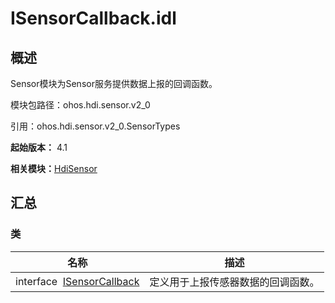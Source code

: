 # ISensorCallback.idl


## 概述

Sensor模块为Sensor服务提供数据上报的回调函数。

模块包路径：ohos.hdi.sensor.v2_0

引用：ohos.hdi.sensor.v2_0.SensorTypes

**起始版本：** 4.1

**相关模块：**[HdiSensor](_hdi_sensor_v20.md)


## 汇总


### 类

| 名称 | 描述 | 
| -------- | -------- |
| interface&nbsp;&nbsp;[ISensorCallback](interface_i_sensor_callback_v20.md) | 定义用于上报传感器数据的回调函数。  | 
